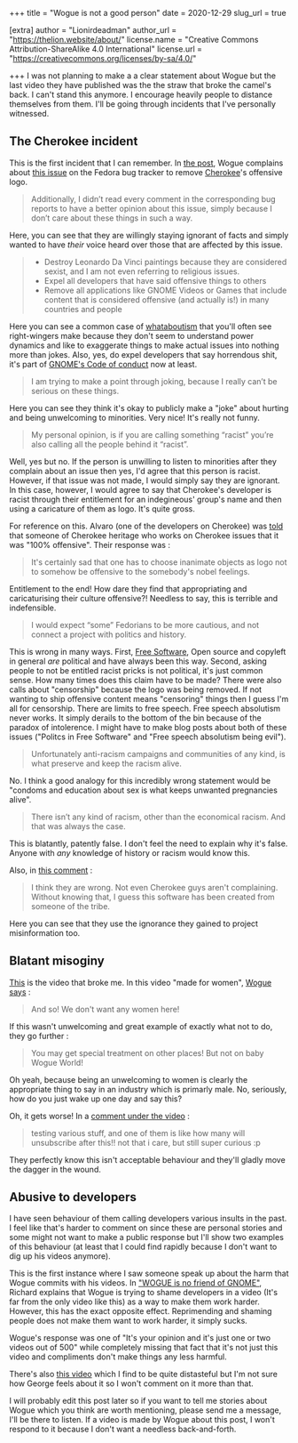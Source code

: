 +++
title = "Wogue is not a good person"
date = 2020-12-29
slug_url = true

[extra]
author = "Lionirdeadman"
author_url = "https://thelion.website/about/"
license.name = "Creative Commons Attribution-ShareAlike 4.0 International"
license.url = "https://creativecommons.org/licenses/by-sa/4.0/"

+++
I was not planning to make a a clear statement about Wogue but the last video they have published was the the straw that broke the camel's back. I can't
stand this anymore. I encourage heavily people to distance themselves from them. I'll be going through incidents that I've personally witnessed.
<!-- more -->

## The Cherokee incident

This is the first incident that I can remember. In [the post](https://web.archive.org/web/20170709230049/https://www.worldofgnome.org/whats-next-burning-leonardo-da-vinci-paintings/), Wogue complains about
[this issue](https://bugzilla.redhat.com/show_bug.cgi?id=681339) on the Fedora bug tracker to remove [Cherokee](https://cherokee-project.com/)'s offensive logo.

> Additionally, I didn’t read every comment in the corresponding bug reports to have a better opinion about this issue, simply because I don’t care about these things in such a way.

Here, you can see that they are willingly staying ignorant of facts and simply wanted to have *their* voice heard over those that are affected by this issue.
 
> - Destroy Leonardo Da Vinci paintings because they are considered sexist, and I am not even referring to religious issues.
> - Expel all developers that have said offensive things to others
> - Remove all applications like GNOME Videos or Games that include content that is considered offensive (and actually is!) in many countries and people

Here you can see a common case of [whataboutism](https://en.m.wikipedia.org/wiki/Whataboutism) that you'll often see right-wingers make because they don't seem to understand
power dynamics and like to exaggerate things to make actual issues into nothing more than jokes. Also, yes, do expel developers that say horrendous shit, it's part
of [GNOME's Code of conduct](https://wiki.gnome.org/Foundation/CodeOfConduct) now at least.

> I am trying to make a point through joking, because I really can’t be serious on these things.

Here you can see they think it's okay to publicly make a "joke" about hurting and being unwelcoming to minorities. Very nice! It's really not funny.

> My personal opinion, is if you are calling something “racist” you’re also calling all the people behind it “racist”. 

Well, yes but no. If the person is unwilling to listen to minorities after they complain about an issue then yes, I'd agree that this person is racist. However,
if that issue was not made, I would simply say they are ignorant. In this case, however, I would agree to say that Cherokee's developer is racist through their entitlement
for an indegineous' group's name and then using a caricature of them as logo. It's quite gross.

For reference on this. Alvaro (one of the developers on Cherokee) was [told](https://bugzilla.redhat.com/show_bug.cgi?id=681339#c31) that someone of Cherokee heritage who works 
on Cherokee issues that it was "100% offensive". Their response was :

> It's certainly sad that one has to choose inanimate objects as logo not to somehow be offensive to the somebody's nobel feelings.

Entitlement to the end! How dare they find that appropriating and caricaturising their culture offensive?! Needless to say, this is terrible and indefensible.

> I would expect “some” Fedorians to be more cautious, and not connect a project with politics and history.

This is wrong in many ways. First, [Free Software](https://en.wikipedia.org/wiki/Free_software), Open source and copyleft in general *are* political and have always
been this way. Second, asking people to not be entitled racist pricks is not political, it's just common sense. How many times does this claim have to be made? 
There were also calls about "censorship" because the logo was being removed. If not wanting to ship offensive content means "censoring" things then I guess I'm all 
for censorship. There are limits to free speech. Free speech absolutism never works. It simply derails to the bottom of the bin because of the paradox of intolerence.
I might have to make blog posts about both of these issues ("Politcs in Free Software" and "Free speech absolutism being evil").

> Unfortunately anti-racism campaigns and communities of any kind, is what preserve and keep the racism alive.

No. I think a good analogy for this incredibly wrong statement would be "condoms and education about sex is what keeps unwanted pregnancies alive".

> There isn’t any kind of racism, other than the economical racism. And that was always the case.

This is blatantly, patently false. I don't feel the need to explain why it's false. Anyone with *any* knowledge of history or racism would know this.

Also, in [this comment](https://www.worldofgnome.org/whats-next-burning-leonardo-da-vinci-paintings/#comment-1285625432) :

> I think they are wrong. Not even Cherokee guys aren't complaining. Without knowing that, I guess this software has been created from someone of the tribe.

Here you can see that they use the ignorance they gained to project misinformation too.

## Blatant misoginy

[This](https://www.youtube.com/watch?v=gMlls1eUVGE) is the video that broke me. In this video "made for women", [Wogue says](https://imgur.com/a/FYKJ47l) :

> And so! We don't want any women here!

If this wasn't unwelcoming and great example of exactly what not to do, they go further :

> You may get special treatment on other places! But not on baby Wogue World!

Oh yeah, because being an unwelcoming to women is clearly the appropriate thing to say in an industry which is primarly male. No, seriously, how do you just wake
up one day and say this?

Oh, it gets worse! In a [comment under the video](https://www.youtube.com/watch?v=gMlls1eUVGE&lc=Ugw4C3Ssy_Uu5nj8E6p4AaABAg) :

> testing various stuff, and one of them is like how many will unsubscribe after this!! not that i care, but still super curious :p

They perfectly know this isn't acceptable behaviour and they'll gladly move the dagger in the wound.

## Abusive to developers

I have seen behaviour of them calling developers various insults in the past. I feel like that's harder to comment on since these are personal stories and
some might not want to make a public response but I'll show two examples of this behaviour (at least that I could find rapidly because I don't want to dig up his videos anymore).

This is the first instance where I saw someone speak up about the harm that Wogue commits with his videos. In ["WOGUE is no friend of GNOME"](https://blogs.gnome.org/hughsie/2019/06/09/wogue-is-no-friend-of-gnome/),
Richard explains that Wogue is trying to shame developers in a video (It's far from the only video like this) as a way to make them work harder. However, this
has the exact opposite effect. Reprimending and shaming people does not make them want to work harder, it simply sucks.

Wogue's response was one of "It's your opinion and it's just one or two videos out of 500" while completely missing that fact that it's not just this video
and compliments don't make things any less harmful.

There's also [this video](https://www.youtube.com/watch?v=gB0ESxIy5HU) which I find to be quite distasteful but I'm not sure how George feels about it so I
won't comment on it more than that.

I will probably edit this post later so if you want to tell me stories about Wogue which you think are worth mentioning, please send me a message, 
I'll be there to listen. If a video is made by Wogue about this post, I won't respond to it because I don't want a needless back-and-forth.

